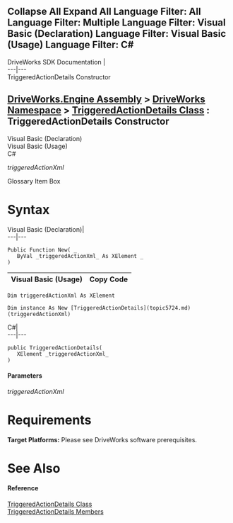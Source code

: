        

 Collapse All Expand All  Language Filter: All  Language Filter: Multiple  Language Filter: Visual Basic (Declaration) Language Filter: Visual Basic (Usage) Language Filter: C#  
---  
DriveWorks SDK Documentation  |   
---|---  
TriggeredActionDetails Constructor   
  
[DriveWorks.Engine Assembly](topic2156.md) > [DriveWorks Namespace](topic2159.md) > [TriggeredActionDetails Class](topic5724.md) : TriggeredActionDetails Constructor  
---  
  
Visual Basic (Declaration)    
Visual Basic (Usage)    
C# 

_triggeredActionXml_
    

Glossary Item Box

# Syntax

Visual Basic (Declaration)|   
---|---  
      
    
    Public Function New( _
       ByVal _triggeredActionXml_ As XElement _
    )  
  
Visual Basic (Usage)| Copy Code  
---|---  
      
    
    Dim triggeredActionXml As XElement
     
    Dim instance As New [TriggeredActionDetails](topic5724.md)(triggeredActionXml)  
  
C#|   
---|---  
      
    
    public TriggeredActionDetails( 
       XElement _triggeredActionXml_
    )  
  
#### Parameters

 _triggeredActionXml_
    

# Requirements

**Target Platforms:** Please see DriveWorks software prerequisites.

# See Also

#### Reference

[TriggeredActionDetails Class](topic5724.md)   
[TriggeredActionDetails Members](topic5725.md)


